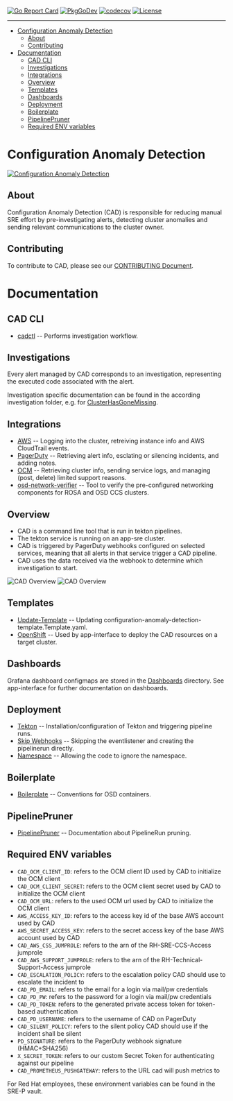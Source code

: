 [![Go Report Card](https://goreportcard.com/badge/github.com/openshift/configuration-anomaly-detection)](https://goreportcard.com/report/github.com/openshift/configuration-anomaly-detection) [![PkgGoDev](https://pkg.go.dev/badge/github.com/openshift/configuration-anomaly-detection)](https://pkg.go.dev/github.com/openshift/configuration-anomaly-detection)
[![codecov](https://codecov.io/gh/openshift/configure-alertmanager-operator/branch/master/graph/badge.svg)](https://codecov.io/gh/openshift/configuration-anomaly-detection)
[![License](https://img.shields.io/:license-apache-blue.svg)](http://www.apache.org/licenses/LICENSE-2.0.html)

----

- [Configuration Anomaly Detection](#configuration-anomaly-detection)
  - [About](#about)
  - [Contributing](#contributing)
- [Documentation](#documentation)
  - [CAD CLI](#cad-cli)
  - [Investigations](#investigations)
  - [Integrations](#integrations)
  - [Overview](#overview)
  - [Templates](#templates)
  - [Dashboards](#dashboards)
  - [Deployment](#deployment)
  - [Boilerplate](#boilerplate)
  - [PipelinePruner](#pipelinepruner)
  - [Required ENV variables](#required-env-variables)

# Configuration Anomaly Detection

[![Configuration Anomaly Detection](./images/CadCat.png)](https://github.com/openshift/configuration-anomaly-detection)

## About

Configuration Anomaly Detection (CAD) is responsible for reducing manual SRE effort by pre-investigating alerts, detecting cluster anomalies and sending relevant communications to the cluster owner.

## Contributing

To contribute to CAD, please see our [CONTRIBUTING Document](CONTRIBUTING.md).

# Documentation

## CAD CLI

* [cadctl](./cadctl/README.md) -- Performs investigation workflow.

## Investigations

Every alert managed by CAD corresponds to an investigation, representing the executed code associated with the alert.

Investigation specific documentation can be found in the according investigation folder,  e.g. for [ClusterHasGoneMissing](./pkg/investigations/chgm/README.md).

## Integrations

* [AWS](https://github.com/aws/aws-sdk-go) -- Logging into the cluster, retreiving instance info and AWS CloudTrail events.
* [PagerDuty](https://github.com/PagerDuty/go-pagerduty) -- Retrieving alert info, esclating or silencing incidents, and adding notes. 
* [OCM](https://github.com/openshift-online/ocm-sdk-go) -- Retrieving cluster info, sending service logs, and managing (post, delete) limited support reasons.
* [osd-network-verifier](https://github.com/openshift/osd-network-verifier) -- Tool to verify the pre-configured networking components for ROSA and OSD CCS clusters.

## Overview

- CAD is a command line tool that is run in tekton pipelines. 
- The tekton service is running on an app-sre cluster. 
- CAD is triggered by PagerDuty webhooks configured on selected services, meaning that all alerts in that service trigger a CAD pipeline. 
- CAD uses the data received via the webhook to determine which investigation to start.

![CAD Overview](./images/cad_overview/cad_architecture_dark.png#gh-dark-mode-only)
![CAD Overview](./images/cad_overview/cad_architecture_light.png#gh-light-mode-only)

## Templates

* [Update-Template](./hack/update-template/README.md) -- Updating configuration-anomaly-detection-template.Template.yaml.
* [OpenShift](./openshift/README.md) -- Used by app-interface to deploy the CAD resources on a target cluster.

## Dashboards

Grafana dashboard configmaps are stored in the [Dashboards](./dashboards/) directory. See app-interface for further documentation on dashboards.

## Deployment

* [Tekton](./deploy/README.md) -- Installation/configuration of Tekton and triggering pipeline runs.
* [Skip Webhooks](./deploy/skip-webhook/README.md) -- Skipping the eventlistener and creating the pipelinerun directly.
* [Namespace](./deploy/namespace/README.md) -- Allowing the code to ignore the namespace.

## Boilerplate

* [Boilerplate](./boilerplate/openshift/osd-container-image/README.md) -- Conventions for OSD containers.

## PipelinePruner

* [PipelinePruner](./openshift/PipelinePruning.md) -- Documentation about PipelineRun pruning.

## Required ENV variables

* `CAD_OCM_CLIENT_ID`: refers to the OCM client ID used by CAD to initialize the OCM client
* `CAD_OCM_CLIENT_SECRET`: refers to the OCM client secret used by CAD to initialize the OCM client
* `CAD_OCM_URL`: refers to the used OCM url used by CAD to initialize the OCM client
* `AWS_ACCESS_KEY_ID`: refers to the access key id of the base AWS account used by CAD
* `AWS_SECRET_ACCESS_KEY`: refers to the secret access key of the base AWS account used by CAD
* `CAD_AWS_CSS_JUMPROLE`:  refers to the arn of the RH-SRE-CCS-Access jumprole
* `CAD_AWS_SUPPORT_JUMPROLE`: refers to the arn of the RH-Technical-Support-Access jumprole
* `CAD_ESCALATION_POLICY`:  refers to the escalation policy CAD should use to escalate the incident to
* `CAD_PD_EMAIL`: refers  to the email for a login via mail/pw credentials
* `CAD_PD_PW`: refers to the password for a login via mail/pw credentials
* `CAD_PD_TOKEN`: refers to the generated private access token for token-based authentication
* `CAD_PD_USERNAME`: refers to the username of CAD on PagerDuty
* `CAD_SILENT_POLICY`: refers to the silent policy CAD should use if the incident shall be silent
* `PD_SIGNATURE`: refers to the PagerDuty webhook signature (HMAC+SHA256)
* `X_SECRET_TOKEN`: refers to our custom Secret Token for authenticating against our pipeline
* `CAD_PROMETHEUS_PUSHGATEWAY`: refers to the URL cad will push metrics to

For Red Hat employees, these environment variables can be found in the SRE-P vault.
